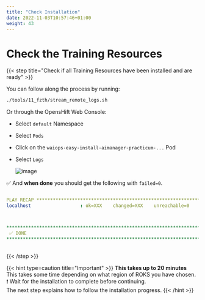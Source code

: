 ```yaml
---
title: "Check Installation"
date: 2022-11-03T10:57:46+01:00
weight: 43
---
```


# Check the Training Resources 

{{< step title="Check if all Training Resources have been installed and are ready" >}}



You can follow along the process by running:
	
```bash
./tools/11_fzth/stream_remote_logs.sh                                                 
```

Or through the OpensHift Web Console:

* Select `default` Namespace
* Select `Pods`
* Click on the `waiops-easy-install-aimanager-practicum-...` Pod
* Select `Logs`

	![image](/cp4waiops-training/pics/06_fzth_aimanager_load.png)

✅ And **when done** you should get the following with `failed=0`.

```yaml

PLAY RECAP *********************************************************************
localhost                  : ok=XXX    changed=XXX    unreachable=0    failed=0    skipped=XXX    rescued=0    ignored=0



*****************************************************************************************************************************
 ✅ DONE
*****************************************************************************************************************************
                                                
```


{{< /step >}}


{{< hint type=caution  title="Important" >}}
**This takes up to 20 minutes**\
This takes some time depending on what region of ROKS you have chosen.\
❗ Wait for the installation to complete before continuing. \
The next step explains how to follow the installation progress.
{{< /hint >}}
